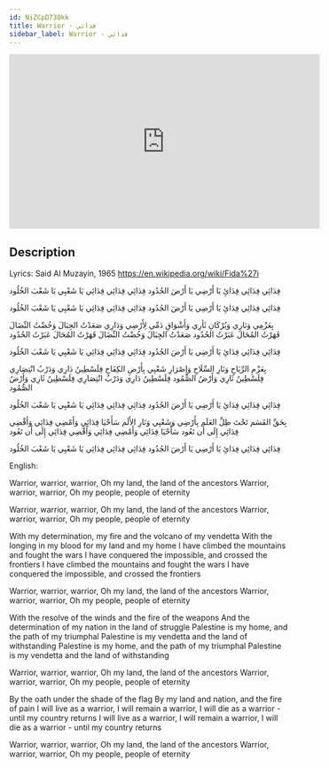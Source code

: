 ```yaml
---
id: NiZCpD73Okk
title: Warrior - فدائي
sidebar_label: Warrior - فدائي
---
```


<iframe
  width="560"
  height="315"
  src="https://www.youtube.com/embed/NiZCpD73Okk"
  title="YouTube video player"
  frameborder="0"
  allow="accelerometer; autoplay; clipboard-write; encrypted-media; gyroscope; picture-in-picture; web-share"
  referrerpolicy="strict-origin-when-cross-origin"
  allowfullscreen
></iframe>

## Description

Lyrics: Said Al Muzayin, 1965
https://en.wikipedia.org/wiki/Fida%27i

فِدَائِي فِدَائِي فِدَائِ
يَا أَرْضِي يَا أَرْضَ الجُدُود
فِدَائِي فِدَائِي فِدَائِي
يَا شَعْبِي يَا شَعْبَ الخُلُود

فِدَائِي فِدَائِي فِدَائِ
يَا أَرْضِي يَا أَرْضَ الجُدُود
فِدَائِي فِدَائِي فِدَائِي
يَا شَعْبِي يَا شَعْبَ الخُلُود

بِعَزْمِي وَنَارِي وَبُرْكَانِ ثَأرِي
وَأَشْوَاقِ دَمِّي لِأَرْضِي وَدَارِي
 صَعَدْتُ الجِبَالَ وَخُضْتُ النِّضَالَ
قَهَرْتُ المُحَالَ عَبَرْتُ الحُدُود 
 صَعَدْتُ الجِبَالَ وَخُضْتُ النِّضَالَ
قَهَرْتُ المُحَالَ عَبَرْتُ الحُدُود 

فِدَائِي فِدَائِي فِدَائِ
يَا أَرْضِي يَا أَرْضَ الجُدُود
فِدَائِي فِدَائِي فِدَائِي
يَا شَعْبِي يَا شَعْبَ الخُلُود

بِعَزْمِ الرِّيَاحِ وَنَارِ السِّلَاحِ
وَإِصْرَارِ شَعْبِي بِأَرْضِ الكِفَاحِ
 فِلَسْطِينُ دَارِي وَدَرْبُ انْتِصَارِي
فِلَسْطِينُ ثَارِي وَأَرْضُ الصُّمُود 
 فِلَسْطِينُ دَارِي وَدَرْبُ انْتِصَارِي
فِلَسْطِينُ ثَارِي وَأَرْضُ الصُّمُود 

فِدَائِي فِدَائِي فِدَائِ
يَا أَرْضِي يَا أَرْضَ الجُدُود
فِدَائِي فِدَائِي فِدَائِي
يَا شَعْبِي يَا شَعْبَ الخُلُود

بِحَقِّ القَسَم تَحْتَ ظِلِّ العَلَم
بِأَرْضِي وَشَعْبِي وَنَارِ الأَلَم
سَأَحْيَا فِدَائِي وَأَمْضِي فِدَائِي
وَأَقْضِي فِدَائِي إِلَى أَن تَعُود 
سَأَحْيَا فِدَائِي وَأَمْضِي فِدَائِي
وَأَقْضِي فِدَائِي إِلَى أَن تَعُود 

فِدَائِي فِدَائِي فِدَائِ
يَا أَرْضِي يَا أَرْضَ الجُدُود
فِدَائِي فِدَائِي فِدَائِي
يَا شَعْبِي يَا شَعْبَ الخُلُود

English:

Warrior, warrior, warrior,
Oh my land, the land of the ancestors
Warrior, warrior, warrior,
Oh my people, people of eternity

Warrior, warrior, warrior,
Oh my land, the land of the ancestors
Warrior, warrior, warrior,
Oh my people, people of eternity

With my determination, my fire and the volcano of my vendetta
With the longing in my blood for my land and my home
I have climbed the mountains and fought the wars
I have conquered the impossible, and crossed the frontiers 
I have climbed the mountains and fought the wars
I have conquered the impossible, and crossed the frontiers

Warrior, warrior, warrior,
Oh my land, the land of the ancestors
Warrior, warrior, warrior,
Oh my people, people of eternity

With the resolve of the winds and the fire of the weapons
And the determination of my nation in the land of struggle
Palestine is my home, and the path of my triumphal
Palestine is my vendetta and the land of withstanding
Palestine is my home, and the path of my triumphal
Palestine is my vendetta and the land of withstanding

Warrior, warrior, warrior,
Oh my land, the land of the ancestors
Warrior, warrior, warrior,
Oh my people, people of eternity

By the oath under the shade of the flag
By my land and nation, and the fire of pain
I will live as a warrior, I will remain a warrior,
I will die as a warrior - until my country returns 
I will live as a warrior, I will remain a warrior,
I will die as a warrior - until my country returns 

Warrior, warrior, warrior,
Oh my land, the land of the ancestors
Warrior, warrior, warrior,
Oh my people, people of eternity

